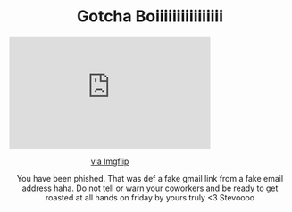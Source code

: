 <html>
  <head>
    <title>Gotcha</title>
  </head>
  <body>
    <h1 style="text-align:center;">Gotcha Boiiiiiiiiiiiiiiii</h1>
    <center><div style="text-align:center;">
        <div style="width:360px;max-width:100%;"><div style="height:0;padding-bottom:56.11%;position:relative;"><iframe width="360" height="202" style="position:absolute;top:0;left:0;width:100%;height:100%;" frameBorder="0" src="https://imgflip.com/embed/78icei"></iframe></div><p><a href="https://imgflip.com/gif/78icei">via Imgflip</a></p></div>
    </div></center>
    <p style="text-align:center;">You have been phished. That was def a fake gmail link from a fake email address haha.  Do not tell or warn your coworkers and be ready to get roasted at all hands on friday by yours truly <3 Stevoooo</p>
  </body>
</html>
